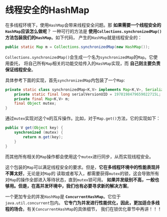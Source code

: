 线程安全的HashMap
=====================================================
在多线程环境下，使用`HashMap`会带来线程安全问题。那 **如果需要一个线程安全的`HashMap`应该怎么做呢**？
一种可行的方法是 **使用`Collections.synchronizedMap()`方法包装我们的`HashMap`**。如下代码，
产生的`HashMap`就是线程安全的：
```java
public static Map m = Collections.synchronizedMap(new HashMap());
```
`Collections.synchronizedMap()`会生成一个名为`synchronizedMap`的`Map`。它使用委托，
将自己所有`Map`相关的功能交给传入的`HashMap`实现，而 **自己则主要负责保证线程安全**。

具体参考下面的实现，首先`synchronizedMap`内包装了一个`Map`:
```java
private static class synchronizedMap<K,V> implements Map<K,V>, Serializable {
    private static final long serialVersionUID = 1978198479659022715L;
    private final Map<K,V> m;
    final Object mutex;
}
```
通过`mutex`实现对这个`m`的互斥操作。比如，对于`Map.get()`方法，它的实现如下：
```java
public V get(Object key) {
    synchronized (mutex) {
        return m.get(key);
    }
}
```
而其他所有相关的`Map`操作都会使用这个`mutex`进行同步，从而实现线程安全。

这个包装的`Map`可以满足线程安全的要求。但是，**它在多线程环境中的性能表现并不算太好**。无论是对`Map`的
读取或者写入，都需要获得`mutex`的锁，这会导致所有对`Map`的操作全部进入等待状态，直到`mutex`锁可用。
**如果并发级别不高，一般也够用。但是，在高并发环境中，我们也有必要寻求新的解决方案**。

一个更加专业的并发`HashMap`是 **`ConcurrentHashMap`**。它位于`java.util.concurrent`包内。
**它专门为并发进行性能优化，因此，更加适合多线程的场合**。有关`ConcurrentHashMap`的具体细节，
我们在锁优化章节中再讲！！！
